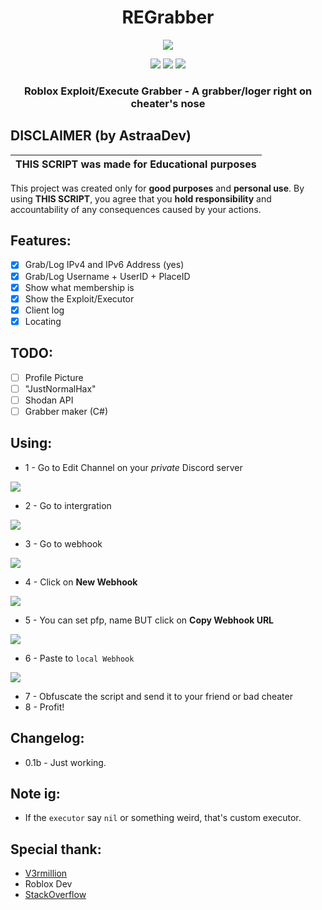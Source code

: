 <h1 align="center">
REGrabber
</h1>

<p align="center"> 
  <kbd>
<img src="https://cdn.discordapp.com/attachments/1079699632206127145/1094470568214020116/Discord_Svo1MM3dI4.png">
  </kbd>
</p>

<p align="center">
  <img src="https://img.shields.io/badge/language-lua-darkblue">
  <img src="https://img.shields.io/github/languages/top/Bang1338/REGrabber">
  <img src="https://img.shields.io/badge/version-0.2b-yellow">
</p>

<h3 align="center">
Roblox Exploit/Execute Grabber - A grabber/loger right on cheater's nose
</h3>

## DISCLAIMER (by AstraaDev)
|THIS SCRIPT was made for **Educational purposes**|
|-------------------------------------------------|
This project was created only for **good purposes** and **personal use**.
By using **THIS SCRIPT**, you agree that you **hold responsibility** and accountability of any consequences caused by your actions.

## Features:
- [X] Grab/Log IPv4 and IPv6 Address (yes)
- [X] Grab/Log Username + UserID + PlaceID
- [X] Show what membership is
- [X] Show the Exploit/Executor
- [X] Client log
- [X] Locating

## TODO:
- [ ] Profile Picture
- [ ] "JustNormalHax"
- [ ] Shodan API
- [ ] Grabber maker (C#)

## Using:
- 1 - Go to Edit Channel on your *private* Discord server
<img src="https://user-images.githubusercontent.com/75790567/224527273-def404e6-a5d7-4619-a6d8-46da9e426618.png">

- 2 - Go to intergration
<img src="https://user-images.githubusercontent.com/75790567/224527300-541a3b32-334f-44b4-a1d5-31b873ba6a2d.png">

- 3 - Go to webhook
<img src="https://user-images.githubusercontent.com/75790567/224527318-289d8cce-e036-47a6-92cb-e0163b1a8f8d.png">

- 4 - Click on **New Webhook**
<img src="https://user-images.githubusercontent.com/75790567/224527337-6ee23655-163c-4d3a-be12-8c20b3703ac2.png">

- 5 - You can set pfp, name BUT click on **Copy Webhook URL**
<img src="https://user-images.githubusercontent.com/75790567/224527368-9c0d92eb-fbcc-423c-8224-27b0aaec211c.png">

- 6 - Paste to `local Webhook`
<img src="https://user-images.githubusercontent.com/75790567/224527488-2267f442-7e20-4bcc-b2cf-89112589dd8f.png">

- 7 - Obfuscate the script and send it to your friend or bad cheater
- 8 - Profit!

## Changelog:
* 0.1b   - Just working.

## Note ig:
- If the `executor` say `nil` or something weird, that's custom executor.

## Special thank:
- [V3rmillion](https://v3rmillion.net)
- Roblox Dev
- [StackOverflow](https://stackoverflow.com)
